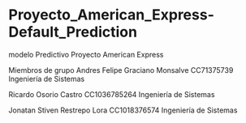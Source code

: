 # Proyecto_American_Express-Default_Prediction
modelo Predictivo Proyecto American Express 

Miembros de grupo
Andres Felipe Graciano Monsalve CC71375739 Ingeniería de Sistemas 

Ricardo Osorio Castro CC1036785264 Ingeniería de Sistemas 

Jonatan Stiven Restrepo Lora CC1018376574 Ingeniería de Sistemas 

